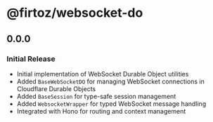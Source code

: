 # @firtoz/websocket-do

## 0.0.0

### Initial Release

- Initial implementation of WebSocket Durable Object utilities
- Added `BaseWebSocketDO` for managing WebSocket connections in Cloudflare Durable Objects
- Added `BaseSession` for type-safe session management
- Added `WebsocketWrapper` for typed WebSocket message handling
- Integrated with Hono for routing and context management

